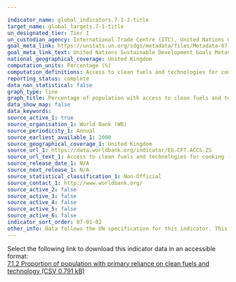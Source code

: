 ```yaml
---

indicator_name: global_indicators.7-1-2-title
target_name: global_targets.7-1-title
un_designated_tier: Tier I
un_custodian_agency: International Trade Centre (ITC), United Nations Conference on Trade and Development (UNCTAD), The World Trade Organization (WTO)
goal_meta_link: https://unstats.un.org/sdgs/metadata/files/Metadata-07-01-02.pdf 
goal_meta_link_text: United Nations Sustainable Development Goals Metadata (PDF 232 KB)
national_geographical_coverage: United Kingdom
computation_units: Percentage (%)
computation_definitions: Access to clean fuels and technologies for cooking is the proportion of total population primarily using clean cooking fuels and technologies for cooking. Under WHO guidelines, kerosene is excluded from clean cooking fuels.
reporting_status: complete
data_non_statistical: false
graph_type: line
graph_title: Percentage of population with access to clean fuels and technologies for cooking
data_show_map: false
data_keywords:  
source_active_1: true
source_organisation_1: World Bank (WB)
source_periodicity_1: Annual
source_earliest_available_1: 2000
source_geographical_coverage_1: United Kingdom
source_url_1: https://data.worldbank.org/indicator/EG.CFT.ACCS.ZS
source_url_text_1: Access to clean fuels and technologies for cooking (% of population)
source_release_date_1: N/A
source_next_release_1: N/A
source_statistical_classification_1: Non-Official
source_contact_1: http://www.worldbank.org/
source_active_2: false
source_active_3: false
source_active_4: false
source_active_5: false
source_active_6: false
indicator_sort_order: 07-01-02
other_info: Data follows the UN specification for this indicator. This indicator has been identified in collaboration with topic experts.
---
```

Select the following link to download this indicator data in an accessible format:<br>[7.1.2 Proportion of population with primary reliance on clean fuels and technology (CSV 0.791 kB)](https://sustainabledevelopment-uk.github.io/sdg-data/data/7-1-2.csv)